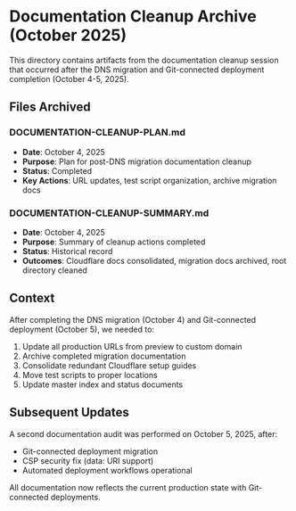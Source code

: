 # Documentation Cleanup Archive (October 2025)

This directory contains artifacts from the documentation cleanup session that occurred after the DNS migration and Git-connected deployment completion (October 4-5, 2025).

## Files Archived

### DOCUMENTATION-CLEANUP-PLAN.md
- **Date**: October 4, 2025
- **Purpose**: Plan for post-DNS migration documentation cleanup
- **Status**: Completed
- **Key Actions**: URL updates, test script organization, archive migration docs

### DOCUMENTATION-CLEANUP-SUMMARY.md
- **Date**: October 4, 2025
- **Purpose**: Summary of cleanup actions completed
- **Status**: Historical record
- **Outcomes**: Cloudflare docs consolidated, migration docs archived, root directory cleaned

## Context

After completing the DNS migration (October 4) and Git-connected deployment (October 5), we needed to:
1. Update all production URLs from preview to custom domain
2. Archive completed migration documentation
3. Consolidate redundant Cloudflare setup guides
4. Move test scripts to proper locations
5. Update master index and status documents

## Subsequent Updates

A second documentation audit was performed on October 5, 2025, after:
- Git-connected deployment migration
- CSP security fix (data: URI support)
- Automated deployment workflows operational

All documentation now reflects the current production state with Git-connected deployments.
